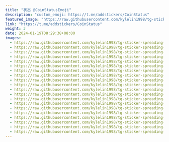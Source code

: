 ```yaml
---
title: "状态 @CoinStatusEmoji"
description: "custom_emoji: https://t.me/addstickers/CoinStatus"
featured_image: "https://raw.githubusercontent.com/kylelin1998/tg-sticker-spreading-worldwide-images/main/img/b17382bc-15a1-4a23-8bb4-b8d2ce1bbce2.jpg"
link: "https://t.me/addstickers/CoinStatus"
weight: 3
date: 2024-01-19T08:29:38+08:00
images:
  - https://raw.githubusercontent.com/kylelin1998/tg-sticker-spreading-worldwide-images/main/img/b17382bc-15a1-4a23-8bb4-b8d2ce1bbce2.jpg
  - https://raw.githubusercontent.com/kylelin1998/tg-sticker-spreading-worldwide-images/main/img/bb3ac2da-cae5-4b7c-9e6e-00b1257f6991.jpg
  - https://raw.githubusercontent.com/kylelin1998/tg-sticker-spreading-worldwide-images/main/img/1cf90e52-fe61-4152-8c0e-44f81209f4c5.jpg
  - https://raw.githubusercontent.com/kylelin1998/tg-sticker-spreading-worldwide-images/main/img/5f0bd690-75d3-421e-a6e1-cb1fae7976d6.jpg
  - https://raw.githubusercontent.com/kylelin1998/tg-sticker-spreading-worldwide-images/main/img/1276abb0-10fb-4764-a197-a29d8d0ba1aa.jpg
  - https://raw.githubusercontent.com/kylelin1998/tg-sticker-spreading-worldwide-images/main/img/62ef9683-82d0-451f-8e45-b56595823c4a.jpg
  - https://raw.githubusercontent.com/kylelin1998/tg-sticker-spreading-worldwide-images/main/img/fa89dd80-5dab-4f6d-8ff7-d875fd120960.jpg
  - https://raw.githubusercontent.com/kylelin1998/tg-sticker-spreading-worldwide-images/main/img/73359d2d-a222-47fb-b7b3-530b5601298a.jpg
  - https://raw.githubusercontent.com/kylelin1998/tg-sticker-spreading-worldwide-images/main/img/95e56ac6-5617-4f36-ba73-b6f561067ee4.jpg
  - https://raw.githubusercontent.com/kylelin1998/tg-sticker-spreading-worldwide-images/main/img/b99d52d6-2519-4dab-8a4e-ecdbe99d01cd.jpg
  - https://raw.githubusercontent.com/kylelin1998/tg-sticker-spreading-worldwide-images/main/img/f84b8c4f-6ddd-4483-a3af-80cf709f7b61.jpg
  - https://raw.githubusercontent.com/kylelin1998/tg-sticker-spreading-worldwide-images/main/img/e39dd925-7eab-46f2-ad2f-2497f5818b2f.jpg
  - https://raw.githubusercontent.com/kylelin1998/tg-sticker-spreading-worldwide-images/main/img/28e72871-32db-49ff-8e6d-e54cad9029cc.jpg
  - https://raw.githubusercontent.com/kylelin1998/tg-sticker-spreading-worldwide-images/main/img/6b6872b5-58d2-4c73-9786-31de4e2ace42.jpg
  - https://raw.githubusercontent.com/kylelin1998/tg-sticker-spreading-worldwide-images/main/img/03ee0dbc-70f3-46e7-82ae-a0a93b3a422b.jpg
  - https://raw.githubusercontent.com/kylelin1998/tg-sticker-spreading-worldwide-images/main/img/92874dd8-520e-4ae9-9e21-a393ee5df3a6.jpg
  - https://raw.githubusercontent.com/kylelin1998/tg-sticker-spreading-worldwide-images/main/img/c6f30ff5-1e4e-4b5c-ac63-9b62fd1574c5.jpg
  - https://raw.githubusercontent.com/kylelin1998/tg-sticker-spreading-worldwide-images/main/img/abe78b42-1a9f-4f20-9d16-b0164c136068.jpg
  - https://raw.githubusercontent.com/kylelin1998/tg-sticker-spreading-worldwide-images/main/img/37f1b833-c841-4bcf-8b6b-703762d35651.jpg
  - https://raw.githubusercontent.com/kylelin1998/tg-sticker-spreading-worldwide-images/main/img/22210e63-bfea-40f7-8635-568160ad1302.jpg
---
```

